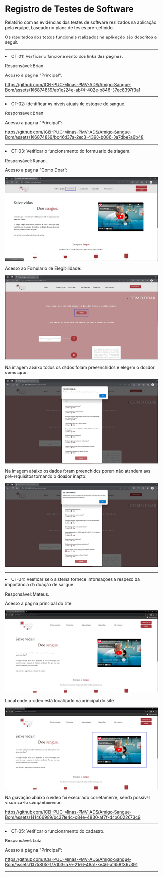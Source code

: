 # Registro de Testes de Software

Relatório com as evidências dos testes de software realizados na aplicação pela equipe, baseado no plano de testes pré-definido.

Os resultados dos testes funcionais realizados na aplicação são descritos a seguir. 

<hr>
  
  <li> CT-01: Verificar o funcionamento dos links das páginas.

  Responsável: Brian
    
  <p>Acesso à página "Principal":</p>
    
https://github.com/ICEI-PUC-Minas-PMV-ADS/Amigo-Sangue-Bom/assets/106874869/ab1e224e-ab74-402e-b846-37ec8397f3a1

  </li>

 <hr>


  <li> CT-02: Identificar os níveis atuais de estoque de sangue.

  Responsável: Brian
    
  <p>Acesso a pagina "Principal":</p>
    


https://github.com/ICEI-PUC-Minas-PMV-ADS/Amigo-Sangue-Bom/assets/106874869/bc46d37a-2ec3-4390-b086-0a7dbe7a6b48



  </li>

 <hr> 

  <li> CT-03: Verificar o funcionamento do formulario de triagem.

  Responsável: Ranan.
    
  <p>Acesso a pagina "Como Doar":</p>
    
![Teste RF02 _ 01](https://github.com/ICEI-PUC-Minas-PMV-ADS/Amigo-Sangue-Bom/blob/main/documentos/img/Teste%20RF02%20_%2001.jpg)

  <p>Acesso ao Fomulario de Elegibilidade:</p>
    
![Teste RF02 _ 02.jpg](https://github.com/ICEI-PUC-Minas-PMV-ADS/Amigo-Sangue-Bom/blob/main/documentos/img/Teste%20RF02%20_%2002.jpg)

  <p> Na imagem abaixo todos os dados foram preeenchidos e elegem o doador como apto.</p>
    
![Teste RF02 _ 03](https://github.com/ICEI-PUC-Minas-PMV-ADS/Amigo-Sangue-Bom/blob/main/documentos/img/Teste%20RF02%20_%2003.jpg)

  <p>Na imagem abaixo os dados foram preenchidos porem não atendem aos pré-requisitos tornando o doador inapto:</p>
    
![Teste RF02 _ 04](https://github.com/ICEI-PUC-Minas-PMV-ADS/Amigo-Sangue-Bom/blob/main/documentos/img/Teste%20RF02%20_%2004.jpg)



  </li>
  <hr>

  
<li> CT-04: Verificar se o sistema fornece informações a respeito da importância da doação de sangue.

  Responsável: Mateus.
    
  <p>Acesso a pagina principal do site:</p>
    
![Teste RF03 _ 01](https://github.com/ICEI-PUC-Minas-PMV-ADS/Amigo-Sangue-Bom/blob/main/documentos/img/Teste%20RF03_01.png)

  <p>Local onde o vídeo está localizado na principal do site.</p>
    
![Teste RF03 _ 02.jpg](https://github.com/ICEI-PUC-Minas-PMV-ADS/Amigo-Sangue-Bom/blob/main/documentos/img/Teste%20RF03_02.png)

  <p> Na gravação abaixo o vídeo foi executado corretamente, sendo possível visualiza-lo completamente.</p>    

https://github.com/ICEI-PUC-Minas-PMV-ADS/Amigo-Sangue-Bom/assets/141466989/bc37fe4c-c84e-4830-af7f-d4b6022673c9


  </li>


  <hr>
  
  <li> CT-05: Verificar o funcionamento do cadastro.

  Responsável: Luiz
    
  <p>Acesso à página "Principal":</p>
    

https://github.com/ICEI-PUC-Minas-PMV-ADS/Amigo-Sangue-Bom/assets/137580591/7d036a7e-21e6-48a1-8e46-af658f367391


  </li>

 <hr>
